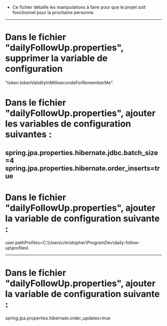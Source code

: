 - Ce fichier détaille les manipulations à faire pour que le projet soit fonctionnel pour la prochaine personne.
------------------------------------------------------------------------------------------------------------------------
# Dans le fichier "dailyFollowUp.properties", supprimer la variable de configuration
 "token.tokenValidityInMillisecondsForRememberMe".

# Dans le fichier "dailyFollowUp.properties", ajouter les variables de configuration suivantes :

spring.jpa.properties.hibernate.jdbc.batch_size=4
spring.jpa.properties.hibernate.order_inserts=true 
------------------------------------------------------------------------------------------------------------------------
# Dans le fichier "dailyFollowUp.properties", ajouter la variable de configuration suivante :

user.pathProfiles=C:\\Users\\christopher\\ProgramDev\\daily-follow-up\\profiles\\

------------------------------------------------------------------------------------------------------------------------
# Dans le fichier "dailyFollowUp.properties", ajouter la variable de configuration suivante :
spring.jpa.properties.hibernate.order_updates=true
